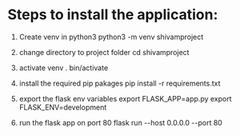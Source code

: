 # Steps to install the application:
1. Create venv in python3
   python3 -m venv shivamproject

2. change directory to project folder
   cd shivamproject

3. activate venv
   . bin/activate

4. install the required pip pakages
   pip install -r requirements.txt

5. export the flask env variables
   export FLASK_APP=app.py
   export FLASK_ENV=development

6. run the flask app on port 80
   flask run --host 0.0.0.0 --port 80
